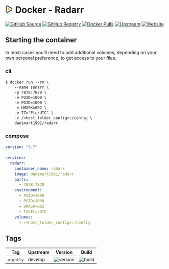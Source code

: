 # ![Logo](./images/logo.png) Docker - Radarr

[![GitHub Source](https://img.shields.io/badge/github-source-ffb64c?style=flat-square&logo=github&logoColor=white&labelColor=757575)](https://github.com/danimart1991/docker-radarr)
[![GitHub Registry](https://img.shields.io/badge/github-registry-ffb64c?style=flat-square&logo=github&logoColor=white&labelColor=757575)](https://github.com/users/danimart1991/packages/container/package/radarr)
[![Docker Pulls](https://img.shields.io/docker/pulls/danimart1991/radarr?color=ffb64c&style=flat-square&label=pulls&logo=docker&logoColor=white&labelColor=757575)](https://hub.docker.com/r/danimart1991/radarr)
[![Upstream](https://img.shields.io/badge/upstream-project-ffb64c?style=flat-square&labelColor=757575)](https://github.com/danimart1991/radarr)
[![Website](https://img.shields.io/badge/website-danielmartingonzalez.com-ffb64c?style=flat-square&labelColor=757575)](https://www.danielmartingonzalez.com)

## Starting the container

In most cases you'll need to add additional volumes, depending on your own personal preference, to get access to your files.

### cli

```shell
$ docker run --rm \
    --name sonarr \
    -p 7878:7878 \
    -e PUID=1000 \
    -e PGID=1000 \
    -e UMASK=002 \
    -e TZ="Etc/UTC" \
    -v /<host_folder_config>:/config \
    danimart1991/radarr
```

### compose

```yaml
version: "3.7"

services:
  radarr:
    container_name: radarr
    image: danimart1991/radarr
    ports:
      - 7878:7878
    environment:
      - PUID=1000
      - PGID=1000
      - UMASK=002
      - TZ=Etc/UTC
    volumes:
      - /<host_folder_config>:/config
```

## Tags

| Tag       | Upstream | Version | Build |
| ----------|----------|---------|-------|
| `nightly` | develop  | ![version](https://img.shields.io/github/v/release/danimart1991/Radarr?color=f5f5f5&include_prereleases&label=%20&style=flat-square) | ![build](https://img.shields.io/github/workflow/status/danimart1991/docker-radarr/build/nightly?style=flat-square&label=) |

